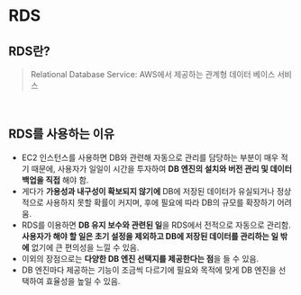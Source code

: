 # RDS

## RDS란?

> Relational Database Service: AWS에서 제공하는 관계형 데이터 베이스 서비스

<br/>

## RDS를 사용하는 이유

- EC2 인스턴스를 사용하면 DB와 관련해 자동으로 관리를 담당하는 부분이 매우 적기 때문에, 사용자가 일일이 시간을 투자하여 **DB 엔진의 설치와 버전 관리 및 데이터 백업을 직접** 해야 함.
- 게다가 **가용성과 내구성이 확보되지 않기에** DB에 저장된 데이터가 유실되거나 정상적으로 사용하지 못할 확률이 커지며, 후에 필요에 따라 DB의 규모를 확장하기 어려움.
- RDS를 이용하면 **DB 유지 보수와 관련된 일**을 RDS에서 전적으로 자동으로 관리함. **사용자가 해야 할 일은 초기 설정을 제외하고 DB에 저장된 데이터를 관리하는 일 밖에** 없기에 큰 편의성을 느낄 수 있음.
- 이외의 장점으로는 **다양한 DB 엔진 선택지를 제공한다는 점**을 들 수 있음.
- DB 엔진마다 제공하는 기능이 조금씩 다르기에 필요와 목적에 맞게 DB 엔진을 선택하여 효율성을 높일 수 있음.
